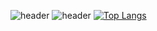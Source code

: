 ![header](https://capsule-render.vercel.app/api?type=Waving) ![header](https://capsule-render.vercel.app/api?text=Hello%World!)
[![Top Langs](https://github-readme-stats.vercel.app/api/top-langs/?username=kirito2056&layout=compact)](https://github.com/kirito2056/github-readme-stats)
